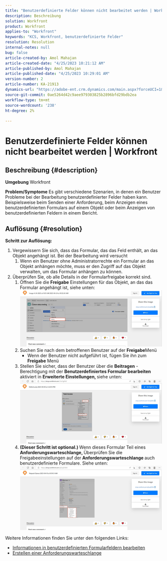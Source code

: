 ```yaml
---
title: "Benutzerdefinierte Felder können nicht bearbeitet werden | Workfront"
description: Beschreibung
solution: Workfront
product: Workfront
applies-to: "Workfront"
keywords: "KCS, Workfront, benutzerdefinierte Felder"
resolution: Resolution
internal-notes: null
bug: false
article-created-by: Amol Mahajan
article-created-date: "4/25/2023 10:21:12 AM"
article-published-by: Amol Mahajan
article-published-date: "4/25/2023 10:29:01 AM"
version-number: 2
article-number: KA-21913
dynamics-url: "https://adobe-ent.crm.dynamics.com/main.aspx?forceUCI=1&pagetype=entityrecord&etn=knowledgearticle&id=a99cefe3-52e3-ed11-a7c7-6045bd006704"
source-git-commit: 0ae5264d42c9aee979303825b2896bfd29bdb2ea
workflow-type: tm+mt
source-wordcount: '238'
ht-degree: 2%

---
```


# Benutzerdefinierte Felder können nicht bearbeitet werden | Workfront

## Beschreibung {#description}

<b>Umgebung</b>
Workfront


<b>Problem/Symptome</b>
Es gibt verschiedene Szenarien, in denen ein Benutzer Probleme bei der Bearbeitung benutzerdefinierter Felder haben kann. Beispielsweise beim Senden einer Anforderung, beim Anzeigen eines benutzerdefinierten Formulars auf einem Objekt oder beim Anzeigen von benutzerdefinierten Feldern in einem Bericht.


## Auflösung {#resolution}

<b>Schritt zur Auflösung:</b>
1. Vergewissern Sie sich, dass das Formular, das das Feld enthält, an das Objekt angehängt ist. Bei der Bearbeitung wird versucht
   1. Wenn ein Benutzer ohne Administratorrechte ein Formular an das Objekt anhängen möchte, muss er den Zugriff auf das Objekt verwalten, um das Formular anhängen zu können.
2. Überprüfen Sie, ob alle Details in der Formularfreigabe korrekt sind.
   1. Öffnen Sie die <b>Freigabe</b> Einstellungen für das Objekt, an das das Formular angehängt ist, siehe unten:![](assets/5290f427-53e3-ed11-a7c7-6045bd006704.png)
   2. Suchen Sie nach dem betroffenen Benutzer auf der <b>Freigabe</b>Menü
      - Wenn der Benutzer nicht aufgeführt ist, fügen Sie ihn zum <b>Freigabe</b> Menü
   3. Stellen Sie sicher, dass der Benutzer über die <b>Beitragen</b> -Berechtigung mit der <b>Benutzerdefiniertes Formular bearbeiten</b> aktiviert in <b>Erweiterte Einstellungen, </b>siehe unten:![](assets/e0da3f1c-8ce2-ed11-a7c7-6045bd006c82.png)
   4. <b>(Dieser Schritt ist optional.) </b>Wenn dieses Formular Teil eines<b> Anforderungswarteschlange, </b>Überprüfen Sie die Freigabeeinstellungen auf der<b> Anforderungswarteschlange </b>auch benutzerdefinierte Formulare. Siehe unten:![](assets/47992451-8ce2-ed11-a7c7-6045bd006c82.png)




Weitere Informationen finden Sie unter den folgenden Links:

- [Informationen in benutzerdefinierten Formularfeldern bearbeiten](https://experienceleague.adobe.com/docs/workfront/using/basics/work-with-custom-forms/edit-custom-forms.html?lang=en)
- [Erstellen einer Anforderungswarteschlange](https://experienceleague.adobe.com/docs/workfront/using/manage-work/requests/create-and-manage-request-queues/create-request-queue.html?lang=en)

